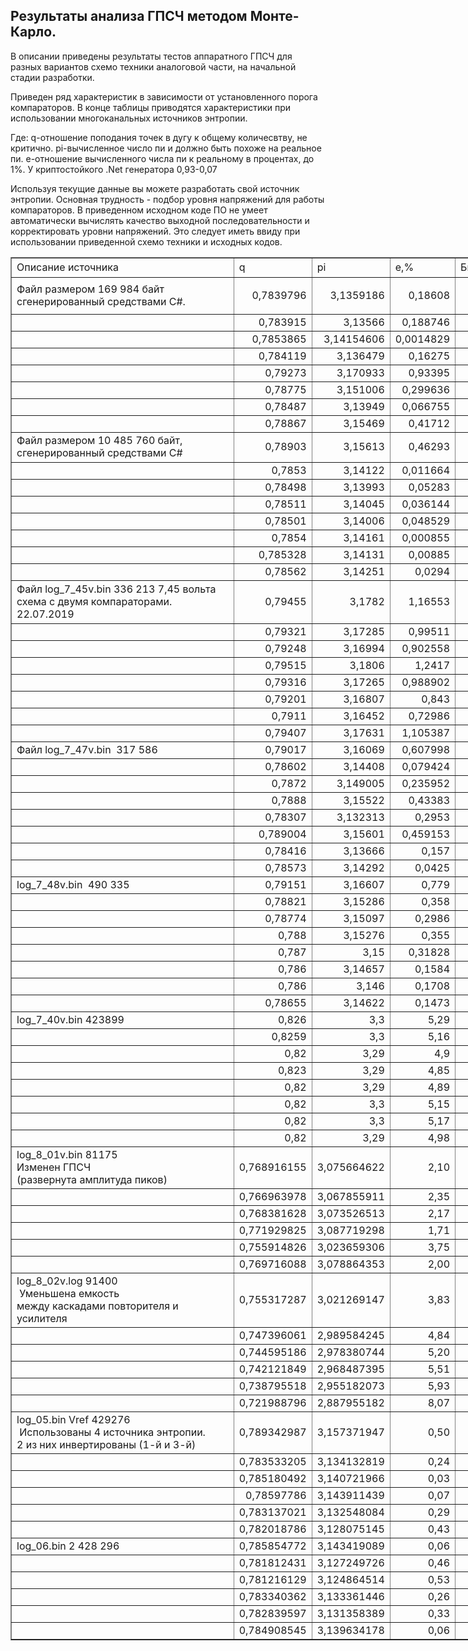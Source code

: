 <h2>Результаты анализа ГПСЧ методом Монте-Карло.</h2>
<p>
В описании приведены результаты тестов аппаратного ГПСЧ для разных вариантов схемо техники аналоговой части, на начальной стадии разработки. 
</p>
<p>
Приведен ряд характеристик в зависимости от установленного порога компараторов. В конце таблицы приводятся характеристики при использовании многоканальных источников энтропии.
</p>
<p>
Где: q-отношение поподания точек в дугу к общему количесвтву, не критично.
pi-вычисленное число пи и должно быть похоже на реальное пи.
e-отношение вычисленного числа пи к реальному в процентах, до 1%. У криптостойкого .Net генератора 0,93-0,07
</p>
<p>
Используя текущие данные вы можете разработать свой источник энтропии. Основная трудность - подбор уровня напряжений для работы компараторов.
В приведенном исходном коде ПО не умеет автоматически вычислять качество выходной последовательности и корректировать уровни напряжений. Это следует иметь ввиду при использовании приведенной схемо техники и исходных кодов.
</p>
<table border="1" cellpadding="0" cellspacing="0" width="1025" style="border-collapse:
 collapse;table-layout:fixed;width:770pt">

 <tr height="31" style="mso-height-source:userset;height:23.25pt">
  <td height="31" class="xl65" style="height:23.25pt">Описание источника</td>
  <td class="xl66" style="border-left:none">q</td>
  <td class="xl65" style="border-left:none">pi</td>
  <td class="xl65" style="border-left:none">e,%</td>
  <td class="xl65" style="border-left:none">Бит в числе координат</td>
 </tr>
 <tr height="59" style="mso-height-source:userset;height:44.25pt">
  <td height="59" class="xl67" width="338" style="height:44.25pt;width:254pt">Файл размером 169 984 байт сгенерированный средствами C#.</td>
  <td class="xl68" align="right">0,7839796</td>
  <td class="xl68" align="right">3,1359186</td>
  <td class="xl68" align="right">0,18608</td>
  <td class="xl69" align="right">32</td>
 </tr>
 <tr height="24" style="height:18.0pt">
  <td height="24" class="xl70" width="338" style="height:18.0pt;width:254pt">&nbsp;</td>
  <td class="xl71" align="right">0,783915</td>
  <td class="xl71" align="right">3,13566</td>
  <td class="xl71" align="right">0,188746</td>
  <td class="xl72" align="right">40</td>
 </tr>
 <tr height="24" style="height:18.0pt">
  <td height="24" class="xl70" width="338" style="height:18.0pt;width:254pt">&nbsp;</td>
  <td class="xl71" align="right">0,7853865</td>
  <td class="xl71" align="right">3,14154606</td>
  <td class="xl71" align="right">0,0014829</td>
  <td class="xl72" align="right">48</td>
 </tr>
 <tr height="24" style="height:18.0pt">
  <td height="24" class="xl70" width="338" style="height:18.0pt;width:254pt">&nbsp;</td>
  <td class="xl71" align="right">0,784119</td>
  <td class="xl71" align="right">3,136479</td>
  <td class="xl71" align="right">0,16275</td>
  <td class="xl72" align="right">56</td>
 </tr>
 <tr height="24" style="height:18.0pt">
  <td height="24" class="xl70" width="338" style="height:18.0pt;width:254pt">&nbsp;</td>
  <td class="xl71" align="right">0,79273</td>
  <td class="xl71" align="right">3,170933</td>
  <td class="xl71" align="right">0,93395</td>
  <td class="xl72" align="right">64</td>
 </tr>
 <tr height="24" style="height:18.0pt">
  <td height="24" class="xl70" width="338" style="height:18.0pt;width:254pt">&nbsp;</td>
  <td class="xl71" align="right">0,78775</td>
  <td class="xl71" align="right">3,151006</td>
  <td class="xl71" align="right">0,299636</td>
  <td class="xl72" align="right">24</td>
 </tr>
 <tr height="24" style="height:18.0pt">
  <td height="24" class="xl70" width="338" style="height:18.0pt;width:254pt">&nbsp;</td>
  <td class="xl71" align="right">0,78487</td>
  <td class="xl71" align="right">3,13949</td>
  <td class="xl71" align="right">0,066755</td>
  <td class="xl72" align="right">16</td>
 </tr>
 <tr height="24" style="height:18.0pt">
  <td height="24" class="xl73" width="338" style="height:18.0pt;width:254pt">&nbsp;</td>
  <td class="xl74" align="right">0,78867</td>
  <td class="xl74" align="right">3,15469</td>
  <td class="xl74" align="right">0,41712</td>
  <td class="xl75" align="right">8</td>
 </tr>
 <tr height="48" style="height:36.0pt">
  <td height="48" class="xl67" width="338" style="height:36.0pt;border-top:none;
  width:254pt">Файл размером 10 485 760 байт, сгенерированный средствами C#</td>
  <td class="xl68" align="right" style="border-top:none">0,78903</td>
  <td class="xl68" align="right" style="border-top:none">3,15613</td>
  <td class="xl68" align="right" style="border-top:none">0,46293</td>
  <td class="xl69" align="right" style="border-top:none">8</td>
 </tr>
 <tr height="24" style="height:18.0pt">
  <td height="24" class="xl76" width="338" style="height:18.0pt;width:254pt">&nbsp;</td>
  <td class="xl71" align="right">0,7853</td>
  <td class="xl71" align="right">3,14122</td>
  <td class="xl71" align="right">0,011664</td>
  <td class="xl72" align="right">16</td>
 </tr>
 <tr height="24" style="height:18.0pt">
  <td height="24" class="xl76" width="338" style="height:18.0pt;width:254pt">&nbsp;</td>
  <td class="xl71" align="right">0,78498</td>
  <td class="xl71" align="right">3,13993</td>
  <td class="xl71" align="right">0,05283</td>
  <td class="xl72" align="right">24</td>
 </tr>
 <tr height="24" style="height:18.0pt">
  <td height="24" class="xl76" width="338" style="height:18.0pt;width:254pt">&nbsp;</td>
  <td class="xl71" align="right">0,78511</td>
  <td class="xl71" align="right">3,14045</td>
  <td class="xl71" align="right">0,036144</td>
  <td class="xl72" align="right">32</td>
 </tr>
 <tr height="24" style="height:18.0pt">
  <td height="24" class="xl76" width="338" style="height:18.0pt;width:254pt">&nbsp;</td>
  <td class="xl71" align="right">0,78501</td>
  <td class="xl71" align="right">3,14006</td>
  <td class="xl71" align="right">0,048529</td>
  <td class="xl72" align="right">40</td>
 </tr>
 <tr height="24" style="height:18.0pt">
  <td height="24" class="xl76" width="338" style="height:18.0pt;width:254pt">&nbsp;</td>
  <td class="xl71" align="right">0,7854</td>
  <td class="xl71" align="right">3,14161</td>
  <td class="xl71" align="right">0,000855</td>
  <td class="xl72" align="right">48</td>
 </tr>
 <tr height="24" style="height:18.0pt">
  <td height="24" class="xl76" width="338" style="height:18.0pt;width:254pt">&nbsp;</td>
  <td class="xl71" align="right">0,785328</td>
  <td class="xl71" align="right">3,14131</td>
  <td class="xl71" align="right">0,00885</td>
  <td class="xl72" align="right">56</td>
 </tr>
 <tr height="24" style="height:18.0pt">
  <td height="24" class="xl77" width="338" style="height:18.0pt;width:254pt">&nbsp;</td>
  <td class="xl74" align="right">0,78562</td>
  <td class="xl74" align="right">3,14251</td>
  <td class="xl74" align="right">0,0294</td>
  <td class="xl75" align="right">64</td>
 </tr>
 <tr height="69" style="mso-height-source:userset;height:51.75pt">
  <td height="69" class="xl67" width="338" style="height:51.75pt;border-top:none;
  width:254pt">Файл log_7_45v.bin 336 213 7,45 вольта схема с двумя
  компараторами. 22.07.2019</td>
  <td class="xl68" align="right" style="border-top:none">0,79455</td>
  <td class="xl68" align="right" style="border-top:none">3,1782</td>
  <td class="xl68" align="right" style="border-top:none">1,16553</td>
  <td class="xl69" align="right" style="border-top:none">8</td>
 </tr>
 <tr height="24" style="height:18.0pt">
  <td height="24" class="xl70" width="338" style="height:18.0pt;width:254pt">&nbsp;</td>
  <td class="xl71" align="right">0,79321</td>
  <td class="xl71" align="right">3,17285</td>
  <td class="xl71" align="right">0,99511</td>
  <td class="xl72" align="right">16</td>
 </tr>
 <tr height="24" style="height:18.0pt">
  <td height="24" class="xl78" style="height:18.0pt">&nbsp;</td>
  <td class="xl71" align="right">0,79248</td>
  <td class="xl71" align="right">3,16994</td>
  <td class="xl71" align="right">0,902558</td>
  <td class="xl72" align="right">24</td>
 </tr>
 <tr height="24" style="height:18.0pt">
  <td height="24" class="xl78" style="height:18.0pt">&nbsp;</td>
  <td class="xl71" align="right">0,79515</td>
  <td class="xl71" align="right">3,1806</td>
  <td class="xl71" align="right">1,2417</td>
  <td class="xl72" align="right">32</td>
 </tr>
 <tr height="24" style="height:18.0pt">
  <td height="24" class="xl79" style="height:18.0pt">&nbsp;</td>
  <td class="xl71" align="right">0,79316</td>
  <td class="xl71" align="right">3,17265</td>
  <td class="xl71" align="right">0,988902</td>
  <td class="xl72" align="right">40</td>
 </tr>
 <tr height="24" style="height:18.0pt">
  <td height="24" class="xl79" style="height:18.0pt">&nbsp;</td>
  <td class="xl71" align="right">0,79201</td>
  <td class="xl71" align="right">3,16807</td>
  <td class="xl71" align="right">0,843</td>
  <td class="xl72" align="right">48</td>
 </tr>
 <tr height="24" style="height:18.0pt">
  <td height="24" class="xl79" style="height:18.0pt">&nbsp;</td>
  <td class="xl71" align="right">0,7911</td>
  <td class="xl71" align="right">3,16452</td>
  <td class="xl71" align="right">0,72986</td>
  <td class="xl72" align="right">56</td>
 </tr>
 <tr height="24" style="height:18.0pt">
  <td height="24" class="xl80" style="height:18.0pt">&nbsp;</td>
  <td class="xl74" align="right">0,79407</td>
  <td class="xl74" align="right">3,17631</td>
  <td class="xl74" align="right">1,105387</td>
  <td class="xl75" align="right">64</td>
 </tr>
 <tr height="24" style="height:18.0pt">
  <td height="24" class="xl81" style="height:18.0pt;border-top:none">Файл
  log_7_47v.bin<span style="mso-spacerun:yes">&nbsp; </span>317 586</td>
  <td class="xl68" align="right" style="border-top:none">0,79017</td>
  <td class="xl68" align="right" style="border-top:none">3,16069</td>
  <td class="xl68" align="right" style="border-top:none">0,607998</td>
  <td class="xl69" align="right" style="border-top:none">8</td>
 </tr>
 <tr height="24" style="height:18.0pt">
  <td height="24" class="xl79" style="height:18.0pt">&nbsp;</td>
  <td class="xl71" align="right">0,78602</td>
  <td class="xl71" align="right">3,14408</td>
  <td class="xl71" align="right">0,079424</td>
  <td class="xl72" align="right">16</td>
 </tr>
 <tr height="24" style="height:18.0pt">
  <td height="24" class="xl79" style="height:18.0pt">&nbsp;</td>
  <td class="xl71" align="right">0,7872</td>
  <td class="xl71" align="right">3,149005</td>
  <td class="xl71" align="right">0,235952</td>
  <td class="xl72" align="right">24</td>
 </tr>
 <tr height="24" style="height:18.0pt">
  <td height="24" class="xl82" style="height:18.0pt">&nbsp;</td>
  <td class="xl71" align="right">0,7888</td>
  <td class="xl71" align="right">3,15522</td>
  <td class="xl71" align="right">0,43383</td>
  <td class="xl72" align="right">32</td>
 </tr>
 <tr height="24" style="height:18.0pt">
  <td height="24" class="xl82" style="height:18.0pt">&nbsp;</td>
  <td class="xl71" align="right">0,78307</td>
  <td class="xl71" align="right">3,132313</td>
  <td class="xl71" align="right">0,2953</td>
  <td class="xl72" align="right">40</td>
 </tr>
 <tr height="24" style="height:18.0pt">
  <td height="24" class="xl82" style="height:18.0pt">&nbsp;</td>
  <td class="xl71" align="right">0,789004</td>
  <td class="xl71" align="right">3,15601</td>
  <td class="xl71" align="right">0,459153</td>
  <td class="xl72" align="right">48</td>
 </tr>
 <tr height="24" style="height:18.0pt">
  <td height="24" class="xl82" style="height:18.0pt">&nbsp;</td>
  <td class="xl71" align="right">0,78416</td>
  <td class="xl71" align="right">3,13666</td>
  <td class="xl71" align="right">0,157</td>
  <td class="xl72" align="right">56</td>
 </tr>
 <tr height="24" style="height:18.0pt">
  <td height="24" class="xl83" style="height:18.0pt">&nbsp;</td>
  <td class="xl74" align="right">0,78573</td>
  <td class="xl74" align="right">3,14292</td>
  <td class="xl74" align="right">0,0425</td>
  <td class="xl75" align="right">64</td>
 </tr>
 <tr height="24" style="height:18.0pt">
  <td height="24" class="xl84" style="height:18.0pt;border-top:none">log_7_48v.bin<span style="mso-spacerun:yes">&nbsp; </span>490 335</td>
  <td class="xl68" align="right" style="border-top:none">0,79151</td>
  <td class="xl68" align="right" style="border-top:none">3,16607</td>
  <td class="xl68" align="right" style="border-top:none">0,779</td>
  <td class="xl69" align="right" style="border-top:none">8</td>
 </tr>
 <tr height="24" style="height:18.0pt">
  <td height="24" class="xl82" style="height:18.0pt">&nbsp;</td>
  <td class="xl71" align="right">0,78821</td>
  <td class="xl71" align="right">3,15286</td>
  <td class="xl71" align="right">0,358</td>
  <td class="xl72" align="right">16</td>
 </tr>
 <tr height="24" style="height:18.0pt">
  <td height="24" class="xl82" style="height:18.0pt">&nbsp;</td>
  <td class="xl71" align="right">0,78774</td>
  <td class="xl71" align="right">3,15097</td>
  <td class="xl71" align="right">0,2986</td>
  <td class="xl72" align="right">24</td>
 </tr>
 <tr height="24" style="height:18.0pt">
  <td height="24" class="xl82" style="height:18.0pt">&nbsp;</td>
  <td class="xl71" align="right">0,788</td>
  <td class="xl71" align="right">3,15276</td>
  <td class="xl71" align="right">0,355</td>
  <td class="xl72" align="right">32</td>
 </tr>
 <tr height="24" style="height:18.0pt">
  <td height="24" class="xl82" style="height:18.0pt">&nbsp;</td>
  <td class="xl71" align="right">0,787</td>
  <td class="xl71" align="right">3,15</td>
  <td class="xl71" align="right">0,31828</td>
  <td class="xl72" align="right">40</td>
 </tr>
 <tr height="24" style="height:18.0pt">
  <td height="24" class="xl82" style="height:18.0pt">&nbsp;</td>
  <td class="xl71" align="right">0,786</td>
  <td class="xl71" align="right">3,14657</td>
  <td class="xl71" align="right">0,1584</td>
  <td class="xl72" align="right">48</td>
 </tr>
 <tr height="24" style="height:18.0pt">
  <td height="24" class="xl82" style="height:18.0pt">&nbsp;</td>
  <td class="xl71" align="right">0,786</td>
  <td class="xl71" align="right">3,146</td>
  <td class="xl71" align="right">0,1708</td>
  <td class="xl72" align="right">56</td>
 </tr>
 <tr height="24" style="height:18.0pt">
  <td height="24" class="xl83" style="height:18.0pt">&nbsp;</td>
  <td class="xl74" align="right">0,78655</td>
  <td class="xl74" align="right">3,14622</td>
  <td class="xl74" align="right">0,1473</td>
  <td class="xl75" align="right">64</td>
 </tr>
 <tr height="24" style="height:18.0pt">
  <td height="24" class="xl84" style="height:18.0pt;border-top:none">log_7_40v.bin
  423899</td>
  <td class="xl68" align="right" style="border-top:none">0,826</td>
  <td class="xl68" align="right" style="border-top:none">3,3</td>
  <td class="xl68" align="right" style="border-top:none">5,29</td>
  <td class="xl69" align="right" style="border-top:none">8</td>
 </tr>
 <tr height="24" style="height:18.0pt">
  <td height="24" class="xl82" style="height:18.0pt">&nbsp;</td>
  <td class="xl71" align="right">0,8259</td>
  <td class="xl71" align="right">3,3</td>
  <td class="xl71" align="right">5,16</td>
  <td class="xl72" align="right">16</td>
 </tr>
 <tr height="24" style="height:18.0pt">
  <td height="24" class="xl82" style="height:18.0pt">&nbsp;</td>
  <td class="xl71" align="right">0,82</td>
  <td class="xl71" align="right">3,29</td>
  <td class="xl71" align="right">4,9</td>
  <td class="xl72" align="right">24</td>
 </tr>
 <tr height="24" style="height:18.0pt">
  <td height="24" class="xl82" style="height:18.0pt">&nbsp;</td>
  <td class="xl71" align="right">0,823</td>
  <td class="xl71" align="right">3,29</td>
  <td class="xl71" align="right">4,85</td>
  <td class="xl72" align="right">32</td>
 </tr>
 <tr height="24" style="height:18.0pt">
  <td height="24" class="xl82" style="height:18.0pt">&nbsp;</td>
  <td class="xl71" align="right">0,82</td>
  <td class="xl71" align="right">3,29</td>
  <td class="xl71" align="right">4,89</td>
  <td class="xl72" align="right">40</td>
 </tr>
 <tr height="24" style="height:18.0pt">
  <td height="24" class="xl82" style="height:18.0pt">&nbsp;</td>
  <td class="xl71" align="right">0,82</td>
  <td class="xl71" align="right">3,3</td>
  <td class="xl71" align="right">5,15</td>
  <td class="xl72" align="right">48</td>
 </tr>
 <tr height="24" style="height:18.0pt">
  <td height="24" class="xl82" style="height:18.0pt">&nbsp;</td>
  <td class="xl71" align="right">0,82</td>
  <td class="xl71" align="right">3,3</td>
  <td class="xl71" align="right">5,17</td>
  <td class="xl72" align="right">56</td>
 </tr>
 <tr height="24" style="height:18.0pt">
  <td height="24" class="xl83" style="height:18.0pt">&nbsp;</td>
  <td class="xl74" align="right">0,82</td>
  <td class="xl74" align="right">3,29</td>
  <td class="xl74" align="right">4,98</td>
  <td class="xl75" align="right">64</td>
 </tr>
 <tr height="58" style="height:43.75pt">
  <td height="58" class="xl93" width="338" style="height:43.75pt;border-top:none;
  width:254pt">log_8_01v.bin 81175<br>
    Изменен ГПСЧ<br>
    (развернута амплитуда пиков)</td>
  <td class="xl85" align="right" style="border-top:none">0,768916155</td>
  <td class="xl85" align="right" style="border-top:none">3,075664622</td>
  <td class="xl86" align="right" style="border-top:none">2,10</td>
  <td class="xl90" align="right" style="border-top:none">8</td>
 </tr>
 <tr height="19" style="height:14.6pt">
  <td height="19" class="xl82" style="height:14.6pt">&nbsp;</td>
  <td align="right">0,766963978</td>
  <td align="right">3,067855911</td>
  <td class="xl87" align="right">2,35</td>
  <td class="xl91" align="right">16</td>
 </tr>
 <tr height="19" style="height:14.6pt">
  <td height="19" class="xl82" style="height:14.6pt">&nbsp;</td>
  <td align="right">0,768381628</td>
  <td align="right">3,073526513</td>
  <td class="xl87" align="right">2,17</td>
  <td class="xl91" align="right">32</td>
 </tr>
 <tr height="19" style="height:14.6pt">
  <td height="19" class="xl82" style="height:14.6pt">&nbsp;</td>
  <td align="right">0,771929825</td>
  <td align="right">3,087719298</td>
  <td class="xl87" align="right">1,71</td>
  <td class="xl91" align="right">64</td>
 </tr>
 <tr height="19" style="height:14.6pt">
  <td height="19" class="xl82" style="height:14.6pt">&nbsp;</td>
  <td align="right">0,755914826</td>
  <td align="right">3,023659306</td>
  <td class="xl87" align="right">3,75</td>
  <td class="xl91" align="right">128</td>
 </tr>
 <tr height="19" style="height:14.6pt">
  <td height="19" class="xl83" style="height:14.6pt">&nbsp;</td>
  <td class="xl88" align="right">0,769716088</td>
  <td class="xl88" align="right">3,078864353</td>
  <td class="xl89" align="right">2,00</td>
  <td class="xl92" align="right">256</td>
 </tr>
 <tr height="58" style="height:43.75pt">
  <td height="58" class="xl93" width="338" style="height:43.75pt;border-top:none;
  width:254pt">log_8_02v.log 91400<br>
    <span style="mso-spacerun:yes">&nbsp;</span>Уменьшена емкость <br>
    между каскадами повторителя и усилителя</td>
  <td class="xl85" align="right" style="border-top:none">0,755317287</td>
  <td class="xl85" align="right" style="border-top:none">3,021269147</td>
  <td class="xl86" align="right" style="border-top:none">3,83</td>
  <td class="xl90" align="right" style="border-top:none">8</td>
 </tr>
 <tr height="19" style="height:14.6pt">
  <td height="19" class="xl82" style="height:14.6pt">&nbsp;</td>
  <td align="right">0,747396061</td>
  <td align="right">2,989584245</td>
  <td class="xl87" align="right">4,84</td>
  <td class="xl91" align="right">16</td>
 </tr>
 <tr height="19" style="height:14.6pt">
  <td height="19" class="xl82" style="height:14.6pt">&nbsp;</td>
  <td align="right">0,744595186</td>
  <td align="right">2,978380744</td>
  <td class="xl87" align="right">5,20</td>
  <td class="xl91" align="right">32</td>
 </tr>
 <tr height="19" style="height:14.6pt">
  <td height="19" class="xl82" style="height:14.6pt">&nbsp;</td>
  <td align="right">0,742121849</td>
  <td align="right">2,968487395</td>
  <td class="xl87" align="right">5,51</td>
  <td class="xl91" align="right">64</td>
 </tr>
 <tr height="19" style="height:14.6pt">
  <td height="19" class="xl82" style="height:14.6pt">&nbsp;</td>
  <td align="right">0,738795518</td>
  <td align="right">2,955182073</td>
  <td class="xl87" align="right">5,93</td>
  <td class="xl91" align="right">128</td>
 </tr>
 <tr height="19" style="height:14.6pt">
  <td height="19" class="xl83" style="height:14.6pt">&nbsp;</td>
  <td class="xl88" align="right">0,721988796</td>
  <td class="xl88" align="right">2,887955182</td>
  <td class="xl89" align="right">8,07</td>
  <td class="xl92" align="right">256</td>
 </tr>
 <tr height="58" style="height:43.75pt">
  <td height="58" class="xl93" width="338" style="height:43.75pt;border-top:none;
  width:254pt">log_05.bin Vref 429276<br>
    <span style="mso-spacerun:yes">&nbsp;</span>Использованы 4 источника
  энтропии.<br>
    2 из них инвертированы (1-й и 3-й)</td>
  <td class="xl85" align="right" style="border-top:none">0,789342987</td>
  <td class="xl85" align="right" style="border-top:none">3,157371947</td>
  <td class="xl86" align="right" style="border-top:none">0,50</td>
  <td class="xl90" align="right" style="border-top:none">8</td>
 </tr>
 <tr height="19" style="height:14.6pt">
  <td height="19" class="xl82" style="height:14.6pt">&nbsp;</td>
  <td align="right">0,783533205</td>
  <td align="right">3,134132819</td>
  <td class="xl87" align="right">0,24</td>
  <td class="xl91" align="right">16</td>
 </tr>
 <tr height="19" style="height:14.6pt">
  <td height="19" class="xl82" style="height:14.6pt">&nbsp;</td>
  <td align="right">0,785180492</td>
  <td align="right">3,140721966</td>
  <td class="xl87" align="right">0,03</td>
  <td class="xl91" align="right">32</td>
 </tr>
 <tr height="19" style="height:14.6pt">
  <td height="19" class="xl82" style="height:14.6pt">&nbsp;</td>
  <td align="right">0,78597786</td>
  <td align="right">3,143911439</td>
  <td class="xl87" align="right">0,07</td>
  <td class="xl91" align="right">64</td>
 </tr>
 <tr height="19" style="height:14.6pt">
  <td height="19" class="xl82" style="height:14.6pt">&nbsp;</td>
  <td align="right">0,783137021</td>
  <td align="right">3,132548084</td>
  <td class="xl87" align="right">0,29</td>
  <td class="xl91" align="right">128</td>
 </tr>
 <tr height="19" style="height:14.6pt">
  <td height="19" class="xl83" style="height:14.6pt">&nbsp;</td>
  <td class="xl88" align="right">0,782018786</td>
  <td class="xl88" align="right">3,128075145</td>
  <td class="xl89" align="right">0,43</td>
  <td class="xl92" align="right">256</td>
 </tr>
 <tr height="19" style="height:14.6pt">
  <td height="19" class="xl84" style="height:14.6pt;border-top:none">log_06.bin 2
  428 296</td>
  <td class="xl85" align="right" style="border-top:none">0,785854772</td>
  <td class="xl85" align="right" style="border-top:none">3,143419089</td>
  <td class="xl86" align="right" style="border-top:none">0,06</td>
  <td class="xl90" align="right" style="border-top:none">8</td>
 </tr>
 <tr height="19" style="height:14.6pt">
  <td height="19" class="xl82" style="height:14.6pt">&nbsp;</td>
  <td align="right">0,781812431</td>
  <td align="right">3,127249726</td>
  <td class="xl87" align="right">0,46</td>
  <td class="xl91" align="right">16</td>
 </tr>
 <tr height="19" style="height:14.6pt">
  <td height="19" class="xl82" style="height:14.6pt">&nbsp;</td>
  <td align="right">0,781216129</td>
  <td align="right">3,124864514</td>
  <td class="xl87" align="right">0,53</td>
  <td class="xl91" align="right">32</td>
 </tr>
 <tr height="19" style="height:14.6pt">
  <td height="19" class="xl82" style="height:14.6pt">&nbsp;</td>
  <td align="right">0,783340362</td>
  <td align="right">3,133361446</td>
  <td class="xl87" align="right">0,26</td>
  <td class="xl91" align="right">64</td>
 </tr>
 <tr height="19" style="height:14.6pt">
  <td height="19" class="xl82" style="height:14.6pt">&nbsp;</td>
  <td align="right">0,782839597</td>
  <td align="right">3,131358389</td>
  <td class="xl87" align="right">0,33</td>
  <td class="xl91" align="right">128</td>
 </tr>
 <tr height="19" style="height:14.6pt">
  <td height="19" class="xl83" style="height:14.6pt">&nbsp;</td>
  <td class="xl88" align="right">0,784908545</td>
  <td class="xl88" align="right">3,139634178</td>
  <td class="xl89" align="right">0,06</td>
  <td class="xl92" align="right">256</td>
 </tr>
 <!--[if supportMisalignedColumns]-->
 <tr height="0" style="display:none">
  <td width="338" style="width:254pt"></td>
  <td width="171" style="width:128pt"></td>
  <td width="144" style="width:108pt"></td>
  <td width="163" style="width:123pt"></td>
  <td width="209" style="width:157pt"></td>
 </tr>
 <!--[endif]-->
</tbody></table>